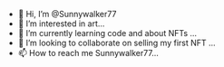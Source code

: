 - 👋 Hi, I’m @Sunnywalker77
- 👀 I’m interested in art...
- 🌱 I’m currently learning code and about NFTs ...
- 💞️ I’m looking to collaborate on selling my first NFT ...
- 📫 How to reach me Sunnywalker77...

<!---
Sunnywalker77/Sunnywalker77 is a ✨ special ✨ repository because its `README.md` (this file) appears on your GitHub profile.
You can click the Preview link to take a look at your changes.
--->
